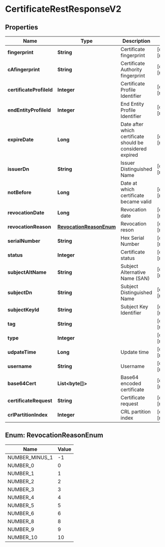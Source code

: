 

# CertificateRestResponseV2


## Properties

| Name | Type | Description | Notes |
|------------ | ------------- | ------------- | -------------|
|**fingerprint** | **String** | Certificate fingerprint |  [optional] [readonly] |
|**cAfingerprint** | **String** | Certificate Authority fingerprint |  [optional] [readonly] |
|**certificateProfileId** | **Integer** | Certificate Profile Identifier |  [optional] [readonly] |
|**endEntityProfileId** | **Integer** | End Entity Profile Identifier |  [optional] [readonly] |
|**expireDate** | **Long** | Date after which certificate should be considered expired |  [optional] [readonly] |
|**issuerDn** | **String** | Issuer Distinguished Name |  [optional] [readonly] |
|**notBefore** | **Long** | Date at which certificate became valid |  [optional] [readonly] |
|**revocationDate** | **Long** | Revocation date |  [optional] [readonly] |
|**revocationReason** | [**RevocationReasonEnum**](#RevocationReasonEnum) | Revocation reson |  [optional] [readonly] |
|**serialNumber** | **String** | Hex Serial Number |  [optional] [readonly] |
|**status** | **Integer** | Certificate status |  [optional] [readonly] |
|**subjectAltName** | **String** | Subject Alternative Name (SAN) |  [optional] [readonly] |
|**subjectDn** | **String** | Subject Distinguished Name |  [optional] [readonly] |
|**subjectKeyId** | **String** | Subject Key Identifier |  [optional] [readonly] |
|**tag** | **String** |  |  [optional] [readonly] |
|**type** | **Integer** |  |  [optional] [readonly] |
|**udpateTime** | **Long** | Update time |  [optional] [readonly] |
|**username** | **String** | Username |  [optional] [readonly] |
|**base64Cert** | **List&lt;byte[]&gt;** | Base64 encoded certificate |  [optional] [readonly] |
|**certificateRequest** | **String** | Certificate request |  [optional] [readonly] |
|**crlPartitionIndex** | **Integer** | CRL partition index |  [optional] [readonly] |



## Enum: RevocationReasonEnum

| Name | Value |
|---- | -----|
| NUMBER_MINUS_1 | -1 |
| NUMBER_0 | 0 |
| NUMBER_1 | 1 |
| NUMBER_2 | 2 |
| NUMBER_3 | 3 |
| NUMBER_4 | 4 |
| NUMBER_5 | 5 |
| NUMBER_6 | 6 |
| NUMBER_8 | 8 |
| NUMBER_9 | 9 |
| NUMBER_10 | 10 |



